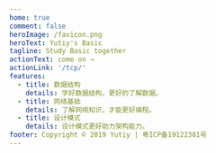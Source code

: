 ```yaml
---
home: true
comment: false
heroImage: /favicon.png
heroText: Yutiy's Basic
tagline: Study Basic together
actionText: come on →
actionLink: '/tcp/'
features:
  - title: 数据结构
    details: 学好数据结构，更好的了解数据。
  - title: 网络基础
    details: 了解网络知识，才能更好编程。
  - title: 设计模式
    details: 设计模式更好助力架构能力。
footer: Copyright © 2019 Yutiy | 粤ICP备19122381号
---
```

